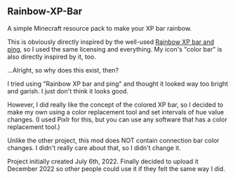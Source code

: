 ## Rainbow-XP-Bar

A simple Minecraft resource pack to make your XP bar rainbow.

This is obviously directly inspired by the well-used [Rainbow XP bar and ping](https://www.curseforge.com/minecraft/texture-packs/rainbow-xp-bar-and-ping), so I used the same licensing and everything.
My icon's "color bar" is also directly inspired by it, too.

...Alright, so why does this exist, then?

I tried using "Rainbow XP bar and ping" and thought it looked way too bright and garish. I just don't think it looks good.

However, I did really like the concept of the colored XP bar, so I decided to make my own using a color replacement tool and set intervals of hue value changes.
(I used Pixlr for this, but you can use any software that has a color replacement tool.)

Unlike the other project, this mod does NOT contain connection bar color changes.
I didn't really care about that, so I didn't change it.

Project initially created July 6th, 2022.
Finally decided to upload it December 2022 so other people could use it if they felt the same way I did.
